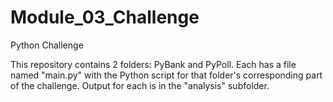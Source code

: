 # Module_03_Challenge
Python Challenge

This repository contains 2 folders: PyBank and PyPoll. Each has a file named "main.py" with the Python script for that folder's corresponding part of the challenge. Output for each is in the "analysis" subfolder.
